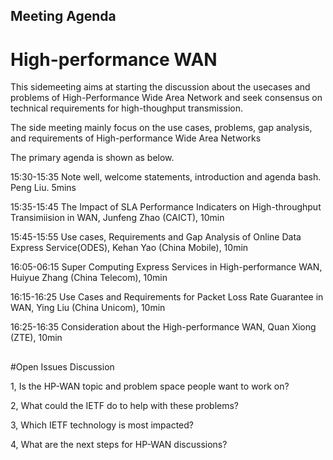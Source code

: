## Meeting Agenda

# High-performance WAN



This sidemeeting aims at starting the discussion about the usecases and problems of High-Performance Wide Area Network and seek consensus on technical requirements for high-thoughput transmission.

The side meeting mainly focus on the use cases, problems, gap analysis, and requirements of High-performance Wide Area Networks

The primary agenda is shown as below.

15:30-15:35 Note well, welcome statements, introduction and agenda bash. Peng Liu. 5mins

15:35-15:45 The Impact of SLA Performance Indicaters on High-throughput Transimiision in WAN, Junfeng Zhao (CAICT), 10min

15:45-15:55 Use cases, Requirements and Gap Analysis of Online Data Express Service(ODES), Kehan Yao (China Mobile), 10min

16:05-06:15 Super Computing Express Services in High-performance WAN, Huiyue Zhang (China Telecom), 10min

16:15-16:25 Use Cases and Requirements for Packet Loss Rate Guarantee in WAN, Ying Liu (China Unicom), 10min

16:25-16:35 Consideration about the High-performance WAN, Quan Xiong (ZTE), 10min


##
#Open Issues Discussion

1, Is the HP-WAN topic and problem space people want to work on?

2, What could the IETF do to help with these problems?

3, Which IETF technology is most impacted?

4, What are the next steps for HP-WAN discussions?








